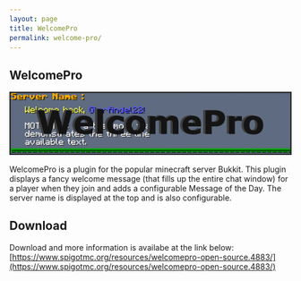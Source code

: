 ```yaml
---
layout: page
title: WelcomePro
permalink: welcome-pro/
--- 
```


## WelcomePro
![WelcomePro Logo](/assets/welcomeprologo.png)<br />

WelcomePro is a plugin for the popular minecraft server Bukkit. This plugin displays a fancy welcome message (that fills up the entire chat window) for a player when they join and adds a configurable Message of the Day. The server name is displayed at the top and is also configurable.

## Download
Download and more information is availabe at the link below:<br />
[https://www.spigotmc.org/resources/welcomepro-open-source.4883/](https://www.spigotmc.org/resources/welcomepro-open-source.4883/)
